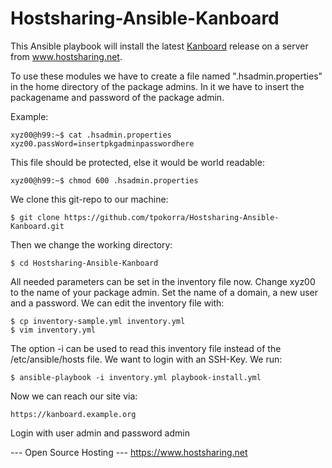 Hostsharing-Ansible-Kanboard
============================

This Ansible playbook will install the latest [Kanboard](https://kanboard.org/) release on a server from www.hostsharing.net.

To use these modules we have to create a file named ".hsadmin.properties" in the home directory of the package admins. In it we have to insert the packagename and password of the package admin. 

Example:

    xyz00@h99:~$ cat .hsadmin.properties 
    xyz00.passWord=insertpkgadminpasswordhere

This file should be protected, else it would be world readable:

    xyz00@h99:~$ chmod 600 .hsadmin.properties

We clone this git-repo to our machine:

    $ git clone https://github.com/tpokorra/Hostsharing-Ansible-Kanboard.git

Then we change the working directory:

    $ cd Hostsharing-Ansible-Kanboard

All needed parameters can be set in the inventory file now. Change xyz00 to the name of your package admin. Set the name of a domain, a new user and a password. We can edit the inventory file with:

    $ cp inventory-sample.yml inventory.yml
    $ vim inventory.yml
    
The option -i can be used to read this inventory file instead of the /etc/ansible/hosts file. We want to login with an SSH-Key. We run:

    $ ansible-playbook -i inventory.yml playbook-install.yml

Now we can reach our site via:

    https://kanboard.example.org

Login with user admin and password admin

--- Open Source Hosting ---
 https://www.hostsharing.net
